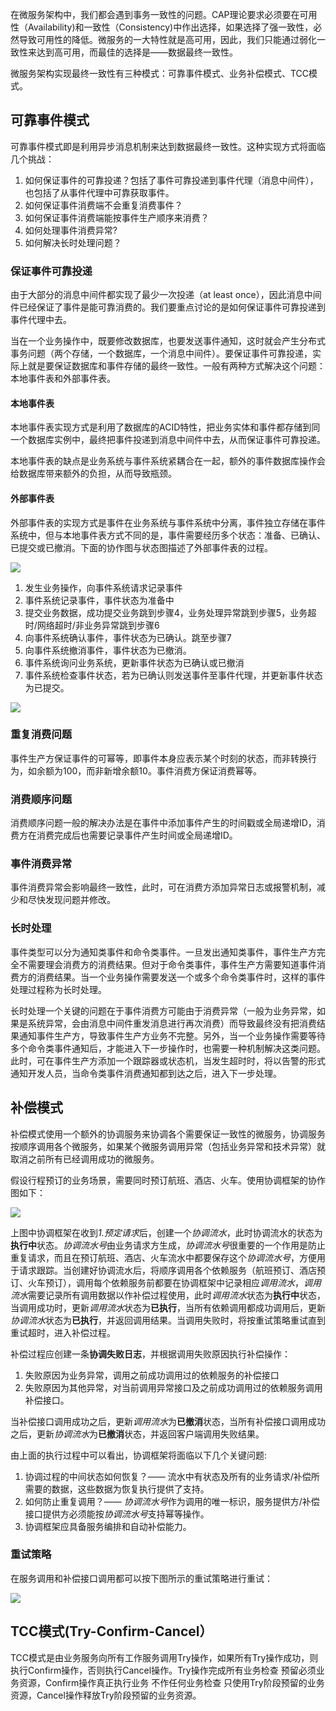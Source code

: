在微服务架构中，我们都会遇到事务一致性的问题。CAP理论要求必须要在可用性（Availability)和一致性（Consistency)中作出选择，如果选择了强一致性，必然导致可用性的降低。微服务的一大特性就是高可用，因此，我们只能通过弱化一致性来达到高可用，而最佳的选择是——数据最终一致性。

微服务架构实现最终一致性有三种模式：可靠事件模式、业务补偿模式、TCC模式。

## 可靠事件模式

可靠事件模式即是利用异步消息机制来达到数据最终一致性。这种实现方式将面临几个挑战：

1. 如何保证事件的可靠投递？包括了事件可靠投递到事件代理（消息中间件），也包括了从事件代理中可靠获取事件。
2. 如何保证事件消费端不会重复消费事件？
3. 如何保证事件消费端能按事件生产顺序来消费？
4. 如何处理事件消费异常?
5. 如何解决长时处理问题？

### 保证事件可靠投递

由于大部分的消息中间件都实现了最少一次投递（at least once），因此消息中间件已经保证了事件是能可靠消费的。我们要重点讨论的是如何保证事件可靠投递到事件代理中去。

当在一个业务操作中，既要修改数据库，也要发送事件通知，这时就会产生分布式事务问题（两个存储，一个数据库，一个消息中间件）。要保证事件可靠投递，实际上就是要保证数据库和事件存储的最终一致性。一般有两种方式解决这个问题：本地事件表和外部事件表。

#### 本地事件表

本地事件表实现方式是利用了数据库的ACID特性，把业务实体和事件都存储到同一个数据库实例中，最终把事件投递到消息中间件中去，从而保证事件可靠投递。

本地事件表的缺点是业务系统与事件系统紧耦合在一起，额外的事件数据库操作会给数据库带来额外的负担，从而导致瓶颈。

#### 外部事件表

外部事件表的实现方式是事件在业务系统与事件系统中分离，事件独立存储在事件系统中，但与本地事件表方式不同的是，事件需要经历多个状态：准备、已确认、已提交或已撤消。下面的协作图与状态图描述了外部事件表的过程。

![](https://sin90lzc.github.io/images/transiaction/外部事件表交互.png)

1. 发生业务操作，向事件系统请求记录事件
2. 事件系统记录事件，事件状态为准备中
3. 提交业务数据，成功提交业务跳到步骤4，业务处理异常跳到步骤5，业务超时/网络超时/非业务异常跳到步骤6
4. 向事件系统确认事件，事件状态为已确认。跳至步骤7
5. 向事件系统撤消事件，事件状态为已撤消。
6. 事件系统询问业务系统，更新事件状态为已确认或已撤消
7. 事件系统检查事件状态，若为已确认则发送事件至事件代理，并更新事件状态为已提交。

![](https://sin90lzc.github.io/images/transiaction/外部事件状态图.png)

### 重复消费问题

事件生产方保证事件的可幂等，即事件本身应表示某个时刻的状态，而非转换行为，如余额为100，而非新增余额10。事件消费方保证消费幂等。

### 消费顺序问题

消费顺序问题一般的解决办法是在事件中添加事件产生的时间戳或全局递增ID，消费方在消费完成后也需要记录事件产生时间或全局递增ID。

### 事件消费异常

事件消费异常会影响最终一致性，此时，可在消费方添加异常日志或报警机制，减少和尽快发现问题并修改。

### 长时处理

事件类型可以分为通知类事件和命令类事件。一旦发出通知类事件，事件生产方完全不需要理会消费方的消费结果。但对于命令类事件，事件生产方需要知道事件消费方的消费结果。当一个业务操作需要发送一个或多个命令类事件时，这样的事件处理过程称为长时处理。

长时处理一个关键的问题在于事件消费方可能由于消费异常（一般为业务异常，如果是系统异常，会由消息中间件重发消息进行再次消费）而导致最终没有把消费结果通知事件生产方，导致事件生产方业务不完整。另外，当一个业务操作需要等待多个命令类事件通知后，才能进入下一步操作时，也需要一种机制解决这类问题。此时，可在事件生产方添加一个跟踪器或状态机，当发生超时时，将以告警的形式通知开发人员，当命令类事件消费通知都到达之后，进入下一步处理。

## 补偿模式

补偿模式使用一个额外的协调服务来协调各个需要保证一致性的微服务，协调服务按顺序调用各个微服务，如果某个微服务调用异常（包括业务异常和技术异常）就取消之前所有已经调用成功的微服务。

假设行程预订的业务场景，需要同时预订航班、酒店、火车。使用协调框架的协作图如下：

![](https://sin90lzc.github.io/images/transiaction/补偿框架交互.png)

上图中协调框架在收到*1.预定请求*后，创建一个*协调流水*，此时协调流水的状态为**执行中**状态。*协调流水号*由业务请求方生成，*协调流水号*很重要的一个作用是防止重复请求，而且在预订航班、酒店、火车流水中都要保存这个*协调流水号*，方便用于请求跟踪。当创建好协调流水后，将顺序调用各个依赖服务（航班预订、酒店预订、火车预订），调用每个依赖服务前都要在协调框架中记录相应*调用流水*，*调用流水*需要记录所有调用数据以作补偿过程使用，此时*调用流水*状态为**执行中**状态，当调用成功时，更新*调用流水*状态为**已执行**，当所有依赖调用都成功调用后，更新*协调流水*状态为**已执行**，并返回调用结果。当调用失败时，将按重试策略重试直到重试超时，进入补偿过程。

补偿过程应创建一条**协调失败日志**，并根据调用失败原因执行补偿操作：

1. 失败原因为业务异常，调用之前成功调用过的依赖服务的补偿接口
2. 失败原因为其他异常，对当前调用异常接口及之前成功调用过的依赖服务调用补偿接口。

当补偿接口调用成功之后，更新*调用流水*为**已撤消**状态，当所有补偿接口调用成功之后，更新*协调流水*为**已撤消**状态，并返回客户端调用失败结果。

由上面的执行过程中可以看出，协调框架将面临以下几个关键问题:

1. 协调过程的中间状态如何恢复？—— 流水中有状态及所有的业务请求/补偿所需要的数据，这些数据为恢复执行提供了支持。
2. 如何防止重复调用？—— *协调流水号*作为调用的唯一标识，服务提供方/补偿接口提供方必须能按*协调流水号*支持幂等操作。
3. 协调框架应具备服务编排和自动补偿能力。

### 重试策略

在服务调用和补偿接口调用都可以按下图所示的重试策略进行重试：

![](https://sin90lzc.github.io/images/transiaction/%E9%87%8D%E8%AF%95%E7%AD%96%E7%95%A5.jpg)

## TCC模式(Try-Confirm-Cancel）

TCC模式是由业务服务向所有工作服务调用Try操作，如果所有Try操作成功，则执行Confirm操作，否则执行Cancel操作。Try操作完成所有业务检查 预留必须业务资源，Confirm操作真正执行业务 不作任何业务检查 只使用Try阶段预留的业务资源，Cancel操作释放Try阶段预留的业务资源。





